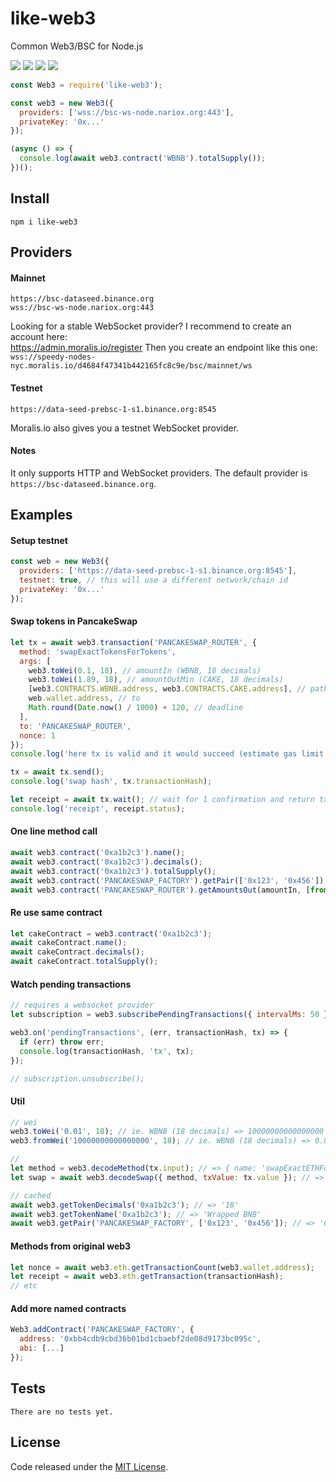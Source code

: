# like-web3

Common Web3/BSC for Node.js

![](https://img.shields.io/npm/v/like-web3.svg) ![](https://img.shields.io/npm/dt/like-web3.svg) ![](https://img.shields.io/badge/tested_with-tap-e683ff.svg) ![](https://img.shields.io/github/license/LuKks/like-web3.svg)

```javascript
const Web3 = require('like-web3');

const web3 = new Web3({
  providers: ['wss://bsc-ws-node.nariox.org:443'],
  privateKey: '0x...'
});

(async () => {
  console.log(await web3.contract('WBNB').totalSupply());
})();
```

## Install
```
npm i like-web3
```

## Providers
#### Mainnet
```
https://bsc-dataseed.binance.org
wss://bsc-ws-node.nariox.org:443
```

Looking for a stable WebSocket provider? I recommend to create an account here:\
https://admin.moralis.io/register
Then you create an endpoint like this one:\
`wss://speedy-nodes-nyc.moralis.io/d4684f47341b442165fc8c9e/bsc/mainnet/ws`

#### Testnet
```
https://data-seed-prebsc-1-s1.binance.org:8545
```
Moralis.io also gives you a testnet WebSocket provider.

#### Notes
It only supports HTTP and WebSocket providers.
The default provider is `https://bsc-dataseed.binance.org`.

## Examples
#### Setup testnet
```javascript
const web = new Web3({
  providers: ['https://data-seed-prebsc-1-s1.binance.org:8545'],
  testnet: true, // this will use a different network/chain id
  privateKey: '0x...'
});
```

#### Swap tokens in PancakeSwap
```javascript
let tx = await web3.transaction('PANCAKESWAP_ROUTER', {
  method: 'swapExactTokensForTokens',
  args: [
    web3.toWei(0.1, 18), // amountIn (WBNB, 18 decimals)
    web3.toWei(1.89, 18), // amountOutMin (CAKE, 18 decimals)
    [web3.CONTRACTS.WBNB.address, web3.CONTRACTS.CAKE.address], // path (trade route)
    web.wallet.address, // to
    Math.round(Date.now() / 1000) + 120, // deadline
  ],
  to: 'PANCAKESWAP_ROUTER',
  nonce: 1
});
console.log('here tx is valid and it would succeed (estimate gas limit not failed)');

tx = await tx.send();
console.log('swap hash', tx.transactionHash);

let receipt = await tx.wait(); // wait for 1 confirmation and return tx details
console.log('receipt', receipt.status);
```

#### One line method call
```javascript
await web3.contract('0xa1b2c3').name();
await web3.contract('0xa1b2c3').decimals();
await web3.contract('0xa1b2c3').totalSupply();
await web3.contract('PANCAKESWAP_FACTORY').getPair(['0x123', '0x456']);
await web3.contract('PANCAKESWAP_ROUTER').getAmountsOut(amountIn, [from, to]);
```

#### Re use same contract
```javascript
let cakeContract = web3.contract('0xa1b2c3');
await cakeContract.name();
await cakeContract.decimals();
await cakeContract.totalSupply();
```

#### Watch pending transactions
```javascript
// requires a websocket provider
let subscription = web3.subscribePendingTransactions({ intervalMs: 50 });

web3.on('pendingTransactions', (err, transactionHash, tx) => {
  if (err) throw err;
  console.log(transactionHash, 'tx', tx);
});

// subscription.unsubscribe();
```

#### Util
```javascript
// wei
web3.toWei('0.01', 18); // ie. WBNB (18 decimals) => 10000000000000000
web3.fromWei('10000000000000000', 18); // ie. WBNB (18 decimals) => 0.01

//
let method = web3.decodeMethod(tx.input); // => { name: 'swapExactETHForTokens', ... }
let swap = await web3.decodeSwap({ method, txValue: tx.value }); // => { amountIn: '0.01', ... }

// cached
await web3.getTokenDecimals('0xa1b2c3'); // => '18'
await web3.getTokenName('0xa1b2c3'); // => 'Wrapped BNB'
await web3.getPair('PANCAKESWAP_FACTORY', ['0x123', '0x456']); // => '0x42f6f...'
```

#### Methods from original web3
```javascript
let nonce = await web3.eth.getTransactionCount(web3.wallet.address);
let receipt = await web3.eth.getTransaction(transactionHash);
// etc
```

#### Add more named contracts
```javascript
Web3.addContract('PANCAKESWAP_FACTORY', {
  address: '0xbb4cdb9cbd36b01bd1cbaebf2de08d9173bc095c',
  abi: [...]
});
```

## Tests
```
There are no tests yet.
```

## License
Code released under the [MIT License](https://github.com/LuKks/like-web3/blob/master/LICENSE).
